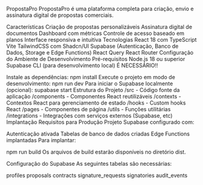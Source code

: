 PropostaPro
PropostaPro é uma plataforma completa para criação, envio e assinatura digital de propostas comerciais.

Características
Criação de propostas personalizáveis
Assinatura digital de documentos
Dashboard com métricas
Controle de acesso baseado em planos
Interface responsiva e intuitiva
Tecnologias
React 18 com TypeScript
Vite
TailwindCSS com Shadcn/UI
Supabase (Autenticação, Banco de Dados, Storage e Edge Functions)
React Query
React Router
Configuração do Ambiente de Desenvolvimento
Pré-requisitos
Node.js 18 ou superior
Supabase CLI (para desenvolvimento local)
É NECESSÁRIO!!

Instale as dependências:
npm install
Execute o projeto em modo de desenvolvimento:
npm run dev
Para iniciar o Supabase localmente (opcional):
supabase start
Estrutura do Projeto
/src - Código fonte da aplicação
/components - Componentes React reutilizáveis
/contexts - Contextos React para gerenciamento de estado
/hooks - Custom hooks React
/pages - Componentes de página
/utils - Funções utilitárias
/integrations - Integrações com serviços externos (Supabase, etc)
Implantação
Requisitos para Produção
Projeto Supabase configurado com:

Autenticação ativada
Tabelas de banco de dados criadas
Edge Functions implantadas
Para implantar:

npm run build
Os arquivos de build estarão disponíveis no diretório dist.

Configuração do Supabase
As seguintes tabelas são necessárias:

profiles
proposals
contracts
signature_requests
signatories
audit_events
